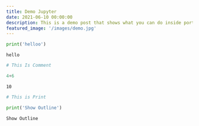 ```yaml
---
title: Demo Jupyter
date: 2021-06-10 00:00:00
description: This is a demo post that shows what you can do inside portfolio and blog posts. We’ve included everything you need to create engaging posts and case studies to show off your work in a beautiful way.
featured_image: '/images/demo.jpg'
---
```



```python
print('helloo')
```

    hello



```python
# This Is Comment

4+6
```




    10




```python
# This is Print

print('Show Outline')
```

    Show Outline



```python

```
